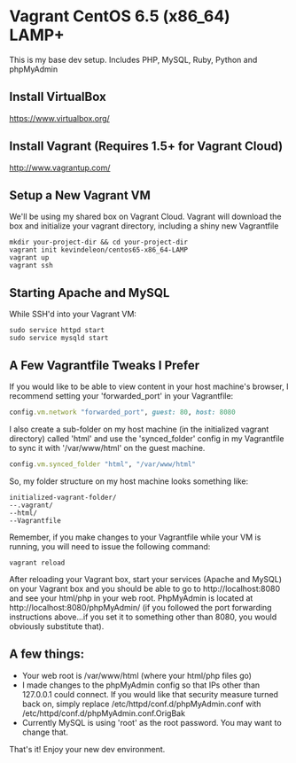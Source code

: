Vagrant CentOS 6.5 (x86_64) LAMP+
====================================

This is my base dev setup.  Includes PHP, MySQL, Ruby, Python and phpMyAdmin

## Install VirtualBox
https://www.virtualbox.org/

## Install Vagrant (Requires 1.5+ for Vagrant Cloud)
http://www.vagrantup.com/

## Setup a New Vagrant VM
We'll be using my shared box on Vagrant Cloud. Vagrant will download the box and initialize your vagrant directory, including a shiny new Vagrantfile

```
mkdir your-project-dir && cd your-project-dir
vagrant init kevindeleon/centos65-x86_64-LAMP
vagrant up
vagrant ssh
```

## Starting Apache and MySQL

While SSH'd into your Vagrant VM:

```
sudo service httpd start
sudo service mysqld start
```

## A Few Vagrantfile Tweaks I Prefer

If you would like to be able to view content in your host machine's browser, I recommend setting your 'forwarded_port' in your Vagrantfile:

```ruby
config.vm.network "forwarded_port", guest: 80, host: 8080
```

I also create a sub-folder on my host machine (in the initialized vagrant directory) called 'html' and use the 'synced_folder' config in my Vagrantfile to sync it with '/var/www/html' on the guest machine.

```ruby
config.vm.synced_folder "html", "/var/www/html"
```

So, my folder structure on my host machine looks something like:
```
initialized-vagrant-folder/
--.vagrant/
--html/
--Vagrantfile
```

Remember, if you make changes to your Vagrantfile while your VM is running, you will need to issue the following command:

```
vagrant reload
```

After reloading your Vagrant box, start your services (Apache and MySQL) on your Vagrant box and you should be able to go to http://localhost:8080 and see your html/php in your web root. PhpMyAdmin is located at http://localhost:8080/phpMyAdmin/ (if you followed the port forwarding instructions above...if you set it to something other than 8080, you would obviously substitute that).

## A few things:
 * Your web root is /var/www/html (where your html/php files go)
 * I made changes to the phpMyAdmin config so that IPs other than 127.0.0.1 could connect. If you would like that security measure turned back on, simply replace /etc/httpd/conf.d/phpMyAdmin.conf with /etc/httpd/conf.d/phpMyAdmin.conf.OrigBak 
 * Currently MySQL is using 'root' as the root password. You may want to change that.

That's it!  Enjoy your new dev environment.
